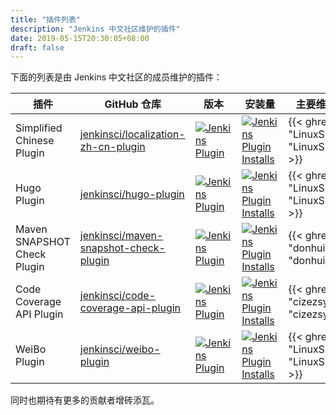 ```yaml
---
title: "插件列表"
description: "Jenkins 中文社区维护的插件"
date: 2019-05-15T20:30:05+08:00
draft: false
---
```


下面的列表是由 Jenkins 中文社区的成员维护的插件：

| 插件 | GitHub 仓库 | 版本 | 安装量 | 主要维护者 |
|----|----|----|----|----|
| Simplified Chinese Plugin | [jenkinsci/localization-zh-cn-plugin](https://github.com/jenkinsci/localization-zh-cn-plugin) | [![Jenkins Plugin](https://img.shields.io/jenkins/plugin/v/localization-zh-cn.svg)](https://plugins.jenkins.io/localization-zh-cn) | [![Jenkins Plugin Installs](https://img.shields.io/jenkins/plugin/i/localization-zh-cn.svg?color=blue)](https://plugins.jenkins.io/localization-zh-cn) | {{< ghref "LinuxSuRen" "LinuxSuRen" >}} |
| Hugo Plugin | [jenkinsci/hugo-plugin](https://github.com/jenkinsci/hugo-plugin) | [![Jenkins Plugin](https://img.shields.io/jenkins/plugin/v/hugo.svg)](https://plugins.jenkins.io/hugo) | [![Jenkins Plugin Installs](https://img.shields.io/jenkins/plugin/i/hugo.svg?color=blue)](https://plugins.jenkins.io/hugo) | {{< ghref "LinuxSuRen" "LinuxSuRen" >}} |
| Maven SNAPSHOT Check Plugin | [jenkinsci/maven-snapshot-check-plugin](https://github.com/jenkinsci/maven-snapshot-check-plugin) | [![Jenkins Plugin](https://img.shields.io/jenkins/plugin/v/maven-snapshot-check.svg)](https://plugins.jenkins.io/maven-snapshot-check) | [![Jenkins Plugin Installs](https://img.shields.io/jenkins/plugin/i/maven-snapshot-check.svg?color=blue)](https://plugins.jenkins.io/maven-snapshot-check) | {{< ghref "donhui" "donhui" >}} |
| Code Coverage API Plugin | [jenkinsci/code-coverage-api-plugin](https://github.com/jenkinsci/code-coverage-api-plugin) | [![Jenkins Plugin](https://img.shields.io/jenkins/plugin/v/code-coverage-api.svg)](https://plugins.jenkins.io/code-coverage-api) | [![Jenkins Plugin Installs](https://img.shields.io/jenkins/plugin/i/code-coverage-api.svg?color=blue)](https://plugins.jenkins.io/code-coverage-api) | {{< ghref "cizezsy" "cizezsy" >}} |
| WeiBo Plugin | [jenkinsci/weibo-plugin](https://github.com/jenkinsci/weibo-plugin) | [![Jenkins Plugin](https://img.shields.io/jenkins/plugin/v/weibo.svg)](https://plugins.jenkins.io/weibo) | [![Jenkins Plugin Installs](https://img.shields.io/jenkins/plugin/i/weibo.svg?color=blue)](https://plugins.jenkins.io/weibo) | {{< ghref "LinuxSuRen" "LinuxSuRen" >}} |

同时也期待有更多的贡献者增砖添瓦。
